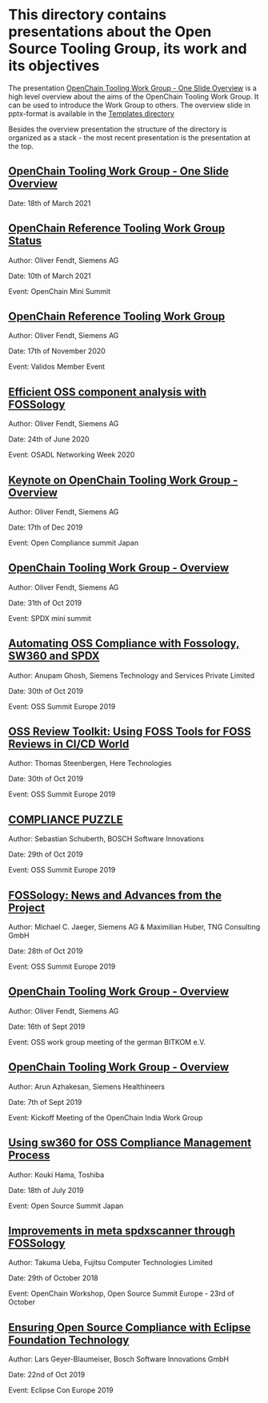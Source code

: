 # This directory contains presentations about the Open Source Tooling Group, its work and its objectives

The presentation [OpenChain Tooling Work Group - One Slide Overview](./OSS-Tooling-Group-One-Pager-5.0.pdf) is a high level overview about the aims of the OpenChain Tooling Work Group. It can be used to introduce the Work Group to others. The overview slide in pptx-format is available in the [Templates directory](../Templates/OSS-Tooling-Group-One-Pager-5.0.pptx)

Besides the overview presentation the structure of the directory is organized as a stack - the most recent presentation is the presentation at the top.

## [OpenChain Tooling Work Group - One Slide Overview](./OSS-Tooling-Group-One-Pager-8.pdf)

Date: 18th of March 2021

## [OpenChain Reference Tooling Work Group Status](./OpenChain-Reference-Tooling-Work-Group-2021-OC-Summit-1.pdf)

Author: Oliver Fendt, Siemens AG

Date: 10th of March 2021

Event: OpenChain Mini Summit

## [OpenChain Reference Tooling Work Group](./OpenChain-Reference-Tooling-Work-Group-2020-Validos.pdf)

Author: Oliver Fendt, Siemens AG

Date: 17th of November 2020

Event: Validos Member Event

## [Efficient OSS component analysis with FOSSology](./Efficient-Component-Analysis-with-FOSSology-1.0.pdf)

Author: Oliver Fendt, Siemens AG

Date: 24th of June 2020

Event: OSADL Networking Week 2020


## [Keynote on OpenChain Tooling Work Group - Overview](./OpenChain-Reference-Tooling-Work-Group-2019.pdf)

Author: Oliver Fendt, Siemens AG

Date: 17th of Dec 2019

Event: Open Compliance summit Japan

## [OpenChain Tooling Work Group - Overview](./SPDX-Mini-Summit-OSS-Tooling-Work-Group-2019.pptx)

Author: Oliver Fendt, Siemens AG

Date: 31th of Oct 2019

Event: SPDX mini summit

## [Automating OSS Compliance with Fossology, SW360 and SPDX](./OSS-EU-Lyon19.pdf)

Author: Anupam Ghosh, Siemens Technology and Services Private Limited

Date: 30th of Oct 2019

Event: OSS Summit Europe 2019

## [OSS Review Toolkit: Using FOSS Tools for FOSS Reviews in CI/CD World](./OSS-Review-Toolkit-Using-FOSS-tools-for-FOSS-reviews-in-CI-CD-world.pdf)

Author: Thomas Steenbergen, Here Technologies

Date: 30th of Oct 2019

Event: OSS Summit Europe 2019

## [COMPLIANCE PUZZLE](./Compliance-Puzzle.pdf)

Author: Sebastian Schuberth, BOSCH Software Innovations

Date: 29th of Oct 2019

Event: OSS Summit Europe 2019

## [FOSSology: News and Advances from the Project](./OSSEU2019-SESSION-FOSSology-news-presentation.pdf)

Author: Michael C. Jaeger, Siemens AG & Maximilian Huber, TNG Consulting GmbH

Date: 28th of Oct 2019

Event: OSS Summit Europe 2019

## [OpenChain Tooling Work Group - Overview](./AK-OSS-Bitkom-tooling-working-group-overview.pdf)

Author: Oliver Fendt, Siemens AG

Date: 16th of Sept 2019

Event: OSS work group meeting of the german BITKOM e.V. 

## [OpenChain Tooling Work Group - Overview](./Global-Tooling-Group-Overview.pdf)

Author: Arun Azhakesan, Siemens Healthineers

Date: 7th of Sept 2019

Event: Kickoff Meeting of the OpenChain India Work Group 

## [Using sw360 for OSS Compliance Management Process](./OpenSourceSummitJapan_final.pdf)
Author: Kouki Hama, Toshiba

Date: 18th of July 2019

Event: Open Source Summit Japan 

## [Improvements in meta spdxscanner through FOSSology](./improvementsinmeta-spdxscannerthroughfossology-uebasan-181029071530.pdf)
Author: Takuma Ueba, Fujitsu Computer Technologies Limited

Date: 29th of October 2018

Event: OpenChain Workshop, Open Source Summit Europe - 23rd of October 

## [Ensuring Open Source Compliance with Eclipse Foundation Technology](./2019_10_22_EclipseConEurope_EnsuringOpenSourceCompliance.pdf)

Author: Lars Geyer-Blaumeiser, Bosch Software Innovations GmbH

Date: 22nd of Oct 2019

Event: Eclipse Con Europe 2019
